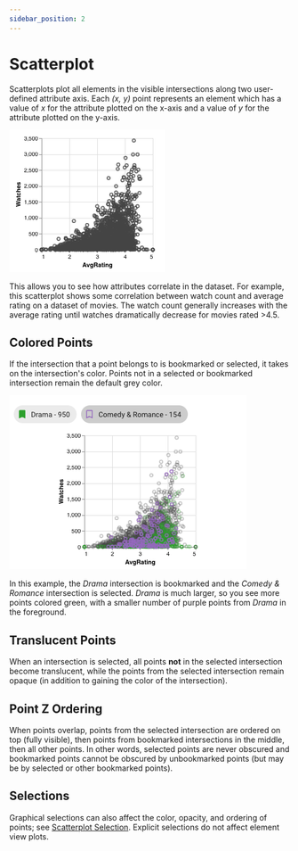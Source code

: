 ```yaml
---
sidebar_position: 2
---
```

# Scatterplot

Scatterplots plot all elements in the visible intersections along two user-defined attribute axis.
Each *(x, y)* point represents an element which has a value of *x* for the attribute plotted on the x-axis and 
a value of *y* for the attribute plotted on the y-axis.

![Scatterplot](./img/scatterplot/plain.png)

This allows you to see how attributes correlate in the dataset. For example, this scatterplot shows some correlation
between watch count and average rating on a dataset of movies. The watch count generally increases with the average rating
until watches dramatically decrease for movies rated >4.5.

## Colored Points

If the intersection that a point belongs to is bookmarked or selected, it takes on the intersection's color.
Points not in a selected or bookmarked intersection remain the default grey color.

![Scatterplot with colored points](./img/scatterplot/colored.png)

In this example, the *Drama* intersection is bookmarked and the *Comedy & Romance* intersection is selected.
*Drama* is much larger, so you see more points colored green, with a smaller number of purple points from *Drama* in the foreground.

## Translucent Points

When an intersection is selected, all points **not** in the selected intersection become translucent, while the points 
from the selected intersection remain opaque (in addition to gaining the color of the intersection).

## Point Z Ordering

When points overlap, points from the selected intersection are ordered on top (fully visible), then points from bookmarked intersections
in the middle, then all other points. In other words, selected points are never obscured and bookmarked points cannot be
obscured by unbookmarked points (but may be by selected or other bookmarked points).

## Selections

Graphical selections can also affect the color, opacity, and ordering of points; see [Scatterplot Selection](../selections/graphical.md#scatterplot). Explicit selections do not affect element view plots.
